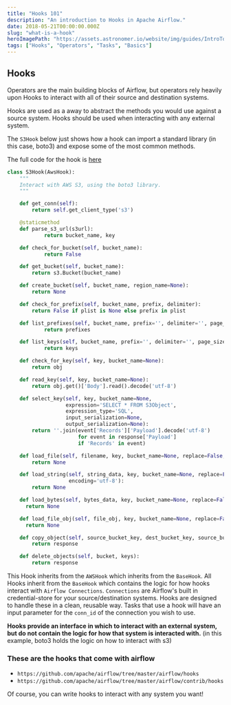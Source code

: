 ```yaml
---
title: "Hooks 101"
description: "An introduction to Hooks in Apache Airflow."
date: 2018-05-21T00:00:00.000Z
slug: "what-is-a-hook"
heroImagePath: "https://assets.astronomer.io/website/img/guides/IntroToDAG_preview.png"
tags: ["Hooks", "Operators", "Tasks", "Basics"]
---
```


## Hooks

Operators are the main building blocks of Airflow, but operators rely heavily upon Hooks to interact with all of their source and destination systems.

Hooks are used as a away to abstract the methods you would use against a source system. Hooks should be used when interacting with any external system.

The `S3Hook` below just shows how a hook can import a standard library (in this case, boto3) and expose some of the most common methods.

The full code for the hook is [here](https://github.com/apache/airflow/blob/master/airflow/hooks/S3_hook.py)


```python
class S3Hook(AwsHook):
    """
    Interact with AWS S3, using the boto3 library.
    """

    def get_conn(self):
        return self.get_client_type('s3')

    @staticmethod
    def parse_s3_url(s3url):        
            return bucket_name, key

    def check_for_bucket(self, bucket_name):        
            return False

    def get_bucket(self, bucket_name):        
        return s3.Bucket(bucket_name)

    def create_bucket(self, bucket_name, region_name=None):
        return None

    def check_for_prefix(self, bucket_name, prefix, delimiter):        
        return False if plist is None else prefix in plist

    def list_prefixes(self, bucket_name, prefix='', delimiter='', page_size=None, max_items=None):        
            return prefixes

    def list_keys(self, bucket_name, prefix='', delimiter='', page_size=None, max_items=None):
            return keys

    def check_for_key(self, key, bucket_name=None):
        return obj

    def read_key(self, key, bucket_name=None):
        return obj.get()['Body'].read().decode('utf-8')

    def select_key(self, key, bucket_name=None,
                   expression='SELECT * FROM S3Object',
                   expression_type='SQL',
                   input_serialization=None,
                   output_serialization=None):
        return ''.join(event['Records']['Payload'].decode('utf-8')
                       for event in response['Payload']
                       if 'Records' in event)

    def load_file(self, filename, key, bucket_name=None, replace=False, encrypt=False):
        return None

    def load_string(self, string_data, key, bucket_name=None, replace=False, encrypt=False,
                    encoding='utf-8'):
        return None

    def load_bytes(self, bytes_data, key, bucket_name=None, replace=False, encrypt=False):
      return None

    def load_file_obj(self, file_obj, key, bucket_name=None, replace=False, encrypt=False):
      return None

    def copy_object(self, source_bucket_key, dest_bucket_key, source_bucket_name=None, dest_bucket_name=None, source_version_id=None):
        return response

    def delete_objects(self, bucket, keys):
        return response
```

 This Hook inherits from the `AWSHook` which inherits from the `BaseHook`. All Hooks inherit from the `BaseHook` which contains the logic for how hooks interact with `Airflow Connections`. `Connections`  are Airflow's built in credential-store for your source/destination systems. Hooks are designed to handle these in a clean, reusable way. Tasks that use a hook will have an input parameter for the `conn_id` of the connection you wish to use.

 **Hooks provide an interface in which to interact with an external system, but do not contain the logic for how that system is interacted with.** (in this example, boto3 holds the logic on how to interact with s3)

### These are the hooks that come with airflow

- `https://github.com/apache/airflow/tree/master/airflow/hooks`
- `https://github.com/apache/airflow/tree/master/airflow/contrib/hooks`

Of course, you can write hooks to interact with any system you want!
